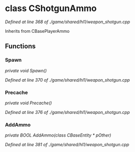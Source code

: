 # class CShotgunAmmo

*Defined at line 368 of ./game/shared/hl1/weapon_shotgun.cpp*

Inherits from CBasePlayerAmmo



## Functions

### Spawn

*private void Spawn()*

*Defined at line 370 of ./game/shared/hl1/weapon_shotgun.cpp*

### Precache

*private void Precache()*

*Defined at line 376 of ./game/shared/hl1/weapon_shotgun.cpp*

### AddAmmo

*private BOOL AddAmmo(class CBaseEntity * pOther)*

*Defined at line 381 of ./game/shared/hl1/weapon_shotgun.cpp*



